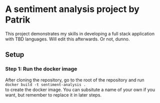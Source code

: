 # A sentiment analysis project by Patrik
This project demonstrates my skills in developing a full stack application with TBD languages. Will edit this afterwards. Or not, dunno.

## Setup 
### Step 1: Run the docker image
After cloning the repository, go to the root of the repository and run \
`docker build -t sentiment-analysis .` \
to create the docker image. You can subsitute a name of your own if you want, but remember to replace it in later steps.

